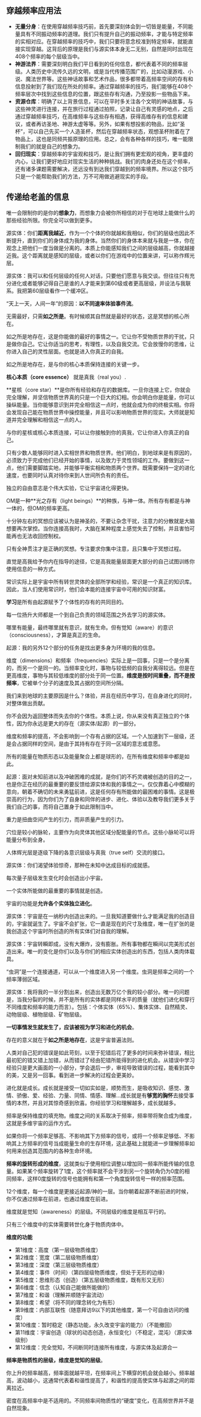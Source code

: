 ## 穿越频率应用法 

- **无量分身**：在使用穿越频率技巧前，首先要深刻体会到一切皆是能量，不同能量具有不同振动频率的道理。我们只有提升自己的振动频率，才能与特定频率的实相对应。在穿越频率的技巧中，我们只要将意念校准到特定频率，就能直接实现穿越。这背后的原理是我们与源实体本身无二无别，自然是同时出现在408个频率的每个层级当中。
- **神游法界**：需要深刻明白我们平日看到的任何信息，都代表着不同的频率层级。人类历史中流传久远的文明，或是当代传播范围广的，比如动漫游戏、小说、魔法世界等。这些神话故事和艺术作品，很多都带着高频率空间的存有和信息投射到了我们现在所处的频率。通过穿越频率的技巧，我们能够在408个频率层次中找到这些信息的位置，跟这些存有沟通，乃至投影一些物品下来。
- **资源仓库**：明确了以上背景信息，可以在平时多关注各个文明的神话故事，与这些神灵进行连接，并在旅行过程通过拍照，记录让自己有灵感的地点，之后通过穿越频率技巧，在高维频率与这些存有相遇，获得高维存有的信息和建议，或者再访圣地、神游太虚等等。另外，如果有想投影的物品，比如“圣杯”，可以自己先买一个人造圣杯，然后在穿越频率状态，观想圣杯附着在了物品上，这也是同频共振原理的应用。总之，会有各种各样的技巧，唯一能限制我们的就是自己的想象力。
- **回归现实**：穿越频率的宇宙观和技巧，是让我们拥有更宏观的视角，更丰盛的内心，让我们更好地应对现实生活的种种挑战。我们的肉身还处在这个频率，还有诸多课题需要解决，还远没有到达我们穿越到的频率境界。所以这个技巧只是一个能帮助我们的方法，万不可用做逃避现实的手段。

## 传递给老盖的信息

唯一会限制你的是你的**想象力**，而想象力会被你所相信的对于在地球上能做什么的那些经验所限。你完全可以做到更多。

源实体：你们**距离我越近**，作为一个个体的你就越和我相似，你们的层级也因此不断提升，直到你们的身体成为我的身体。当然你们的身体本来就与我是一体，你在观念上把他们一度当做是分离的。本质上你能感知我们之间的层级越高，你就越接近我。这个距离就是感知的层级，或者以你们在游戏中的位置来讲，可以称作辉光层。

源实体：我可以和任何层级的任何人对话，只要他们愿意与我交谈。但往往只有充分进化或者能够记得自己是谁的人才能来到第60级或者更高层级，并设法与我联系。我把第60层级看作一个缓冲区。

“天上一天，人间一年”的原因：**以不同速率体验事件流**。

无需最好，只需**如之所是**。有时候顺其自然就是最好的状态，这是冥想的核心所在。

如之所是地存在，这是你能做的最好的事情之一。它让你不受物质世界的干扰，只是做你自己。它让你适当的思考，有理性，以及自我交流。它会放慢你的思维，让你进入自己的灵性层面。也就是进入你真正的自我。

如之所是地存在，是与你的核心本质保持连接的关键一步。

**核心本质（core essence）** 就是真我（real you）.

**星核（core star）**是你所有经验和存在的数据库。一旦你连接上它，你就会完全理解，并坚信物质世界真的只是一个巨大的幻相。你会明白你是能量，你可以操纵能量。当你能够意识到并完全相信这一点时，他就会成为你的终极实相。你将会发现自己能在物质世界中操控能量，并且可以影响物质世界的现实。大师就是知道并完全理解和相信这一点的人。

与你的星核或核心本质连接，可以让你接触到你的真我，它让你进入你真正的自己。

只有少数人能够同时进入实相世界和物质世界。他们明白，到地球来是有原因的，必须致力于完成他们已经开始的事情，以及致力于灵性领域的工作。要做到这一点，他们需要脚踏实地，并能够平衡实相和物质两个世界。既需要保持一定的进化速度，也要同时认真对待你来到人世间所负有的责任。

独立的自由意志是个伟大实验，它让宇宙进化得更快。

OM是一种**光之存有（light beings）**的种族，与神一体。所有存有都是与神一体的，但OM的频率更高。

十分钟左右的冥想应该被认为是神圣的，不要让杂念干扰，注意力的分散就是大脑想要再次掌控。当你连接高我时，大脑在某种程度上感觉失去了控制，并且害怕可能再也无法收回控制权。

只有全神贯注才是正确的冥想。专注要求你集中注意，且只集中于冥想过程。

直觉是高我给予你内在指导的途径，它是高我能量层面更大部分的自己试图训练你使用信息的一种方式。

常识实际上是宇宙中所有转世灵体的全部所学和经验，常识是一个真正的知识库。因此，当人们使用常识时，他们会本能的连接宇宙中可用的知识财富。

**学习**是所有由起源赋予了个体性的存有的共同目的。

每一位扬升大师都是一个到自己负责的领域范围之外去学习的源实体。

哪里有能量，最终哪里就有意识，就有生命。但有觉知（aware）的意识（consciousness），才算是真正的生命。

起源：我的另外12个部分的任务是找出更多身为环境的我的信息。

维度（dimensions）和频率（frequencies）实际上是一回事，只是一个是分离的，而另一个是同一的。当频率变化时，事物与较低频的自我分离得较远。但是在更高维度，事物与其较低维度的部分处于同一位置。**维度是按时间重叠，而不是按频率**，它被单个分子的速度及其占据的空间所分隔。

我们来到地球的主要原因是什么？体验，并且在经历中学习，在自身进化的同时，对整体做出贡献。

你不会因为返回整体而失去你的个体性。本质上说，你从来没有真正独立的个体性，因为你永远是更大的存在（源实体/起源）的一部分。

维度和频率的提高，不会影响到一个存有占据的区域。一个人加速到下一层级，还是会占据同样的空间，是由于其持有存在于同一区域的意志或意愿。

所有的能量在物质形态以及能量聚合上都是球形的，在所有维度和频率中都是如此。

起源：面对未知前进以及冲破困难的成就，是你们的不朽灵魂被创造的目的之一，也是你正在经历的最重要的要反馈给源实体和我的事情之一。仅仅靠着心中模糊的意向，朝着不确切的未来勇猛前进，这是任何存有所能做的最困难的事情。这是极崇高的行为，因为你们为了自身和同伴的进步、进化、体验以及教导我们更多关于我们自己的事，而将自己置身于如此限制当中。

重力是扭曲空间产生的引力，而非质量产生的引力。

穴位是较小的脉轮，主要作为向灵体其他区域分配能量的节点。这些小脉轮可以将能量分布到全身。

人体辉光层是逐级下降的各意识层级与真我（true self）交流的接口。

源实体：你们渴望体验惊奇，那种在未知中达成目标的成就感。

每次量子层级发生变化时会创造出小宇宙。

一个实体所能做的最重要的事情就是创造。

宇宙的功能是**允许各个实体独立进化**。

源实体：宇宙是在一纳秒内创造出来的。一旦我知道要做什么才能满足我的创造目的，宇宙就诞生了。宇宙不会扩张，它一直是现在的尺寸及维度，唯一在扩张的是我创造这个宇宙时所创造的所有实体们对自我的理解。

源实体：宇宙转瞬即成，没有大爆炸，没有膨胀。所有事物都在瞬间以完美形式创造出来。唯一的变化是你们以及与你们的相应实体创造出的东西，包括人类肉体载具。

“虫洞”是一个连接通道，可以从一个维度进入另一个维度。虫洞是频率之间的一个频率薄弱区域。

源实体：我将我的一半分割出来，创造出无数万亿个我的较小部分。唯一的问题是，当我分裂的时候，并不是所有的实体都是同样水平的质量（就他们进化和穿行不同维度和频率的能力而言）。包括：个体实体（65%）、集体实体、自然精灵、动物层级、植物层级、矿物层级。

**一切事情发生就发生了，应该被视为学习和进化的机会**。

存在的意义就在于**如之所是地存在**，这是宇宙普遍法则。

人类对自己犯的错误是如此苛刻，以至于犯错后花了更多的时间来弥补错误，相比最初犯的错又错上加错，从而错过了经由犯错所能得到的进化机会。从错误中学习经验只是更大画面的一小部分，学会退后一步，审视导致错误的过程，能看到其中的美，又是另一回事。看到进一步解决的过程会更美妙。

进化就是成长。成长就是接受一切如实如是，顺势而生，是吸收知识、感觉、激情、骄傲、爱、经验、力量、同情、情感、理解...成长就是有**够宽的胸怀**去接受事情的本然，并且对其惊奇感到欣喜。你经验学习和理解越多，成长就越多。

频率是保持维度的填充物。维度之间的关系取决于频率，频率带将聚合成为维度，这就是多维宇宙的运作方式。

如果你将一个频率足够高、不影响其下方频率的信号，或将一个频率足够低、不影响其上方频率的信号当成能量生命的生存环境，这此基础上就能进一步理解频率如何用来创造其范围内的各种生命环境。

**频率的旋转形成的维度**，这就类似于使用相位调整以增加同一频率所能传输的信息量。如果某个频率旋转了1度，这个频率就不会干涉到另一个旋转角仍为0度的相同频率，这样0度旋转的信号也能拥有和第一个角度旋转信号一样的频率范围。

12个维度，每一个维度是更接近起源/神的一层。当你朝着起源不断前进的时候，你不仅通过频率在前进，也通过维度在前进。

维度就是觉知（awareness）的层级。不同层级的维度是相互平行的。

只有三个维度中的实体需要转世化身于物质肉体中。

**维度的功能**

- 第1维度：高度（第一层级物质维度）
- 第2维度：宽度（第二层级物质维度）
- 第3维度：深度（第三层级物质维度）
- 第4维度：事件（时间）（第四层级物质维度，但处于无形的边缘）
- 第5维度：思维形态（创造）（第五层级物质维度，既有形又无形）
- 第6维度：信念（认知自己能做所能做的）
- 第7维度：和谐（理解并顺随宇宙流动）
- 第8维度：希望（将不同的理念转化为有形）
- 第9维度：内部互联性（随意拜访9以下的其他维度，第一个可自由访问的维度）
- 第10维度：暂时稳定（静态功能，永久改变宇宙的能力）（不能撤回）
- 第11维度：宇宙创造（球状的动态创造，永恒变化）（不稳定，混沌）（源实体级别）
- 第12维度：完全觉知，不间断同时连接所有维度，与源实体及起源合一

**频率是物质性的层级，维度是觉知的层级**。

你上升的频率越高，频率面就越平坦，在频率间上下横穿的机会就会越小。频率越高，波动越小，这通常代表着和谐性提高了，和谐性的提高使实体与起源之间的距离拉近。

密度在高频率中是不适用的。不同频率间物质性的“硬度”变化，在高频世界并不是自然现象。 